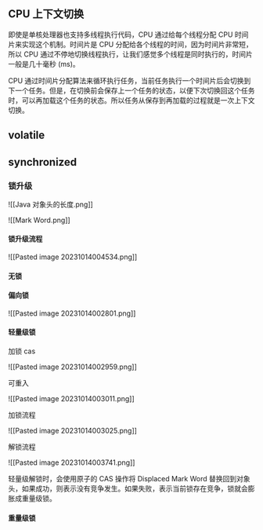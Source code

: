 ## CPU 上下文切换

即使是单核处理器也支持多线程执行代码，CPU 通过给每个线程分配 CPU 时间片来实现这个机制。时间片是 CPU 分配给各个线程的时间，因为时间片非常短，所以 CPU 通过不停地切换线程执行，让我们感觉多个线程是同时执行的，时间片一般是几十毫秒 (ms)。

CPU 通过时间片分配算法来循环执行任务，当前任务执行一个时间片后会切换到下一个任务。但是，在切换前会保存上一个任务的状态，以便下次切换回这个任务时，可以再加载这个任务的状态。所以任务从保存到再加载的过程就是一次上下文切换。

## volatile

## synchronized

### 锁升级

![[Java 对象头的长度.png]]

![[Mark Word.png]]

#### 锁升级流程

![[Pasted image 20231014004534.png]]

#### 无锁

#### 偏向锁

![[Pasted image 20231014002801.png]]

#### 轻量级锁

加锁 cas

![[Pasted image 20231014002959.png]]

可重入

![[Pasted image 20231014003011.png]]

加锁流程

![[Pasted image 20231014003025.png]]

解锁流程

![[Pasted image 20231014003741.png]]

轻量级解锁时，会使用原子的 CAS 操作将 Displaced Mark Word 替换回到对象头，如果成功，则表示没有竞争发生。如果失败，表示当前锁存在竞争，锁就会膨胀成重量级锁。

#### 重量级锁
